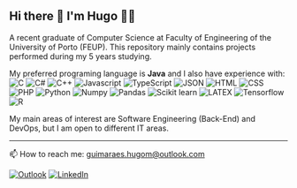 ## Hi there 👋 I'm Hugo 👨‍💻

A recent graduate of Computer Science at Faculty of Engineering of the University of Porto (FEUP). This repository mainly contains projects performed during my 5 years studying.

My preferred programing language is **Java** and I also have experience with:
![C](https://img.shields.io/badge/C-00599C?style=for-the-badge&logo=c&logoColor=white)
![C#](https://img.shields.io/badge/C%23-239120?style=for-the-badge&logo=c-sharp&logoColor=white)
![C++](https://img.shields.io/badge/C%2B%2B-00599C?style=for-the-badge&logo=c%2B%2B&logoColor=white)
![Javascript](https://img.shields.io/badge/JavaScript-323330?style=for-the-badge&logo=javascript&logoColor=F7DF1E)
![TypeScript](https://img.shields.io/badge/TypeScript-007ACC?style=for-the-badge&logo=typescript&logoColor=white)
![JSON](https://img.shields.io/badge/json-5E5C5C?style=for-the-badge&logo=json&logoColor=white)
![HTML](https://img.shields.io/badge/HTML5-E34F26?style=for-the-badge&logo=html5&logoColor=white)
![CSS](https://img.shields.io/badge/CSS3-1572B6?style=for-the-badge&logo=css3&logoColor=white)
![PHP](https://img.shields.io/badge/PHP-777BB4?style=for-the-badge&logo=php&logoColor=white)
![Python](https://img.shields.io/badge/Python-FFD43B?style=for-the-badge&logo=python&logoColor=blue)
![Numpy](https://img.shields.io/badge/Numpy-777BB4?style=for-the-badge&logo=numpy&logoColor=white)
![Pandas](https://img.shields.io/badge/Pandas-2C2D72?style=for-the-badge&logo=pandas&logoColor=white)
![Scikit learn](https://img.shields.io/badge/scikit_learn-F7931E?style=for-the-badge&logo=scikit-learn&logoColor=white)
![LATEX](https://img.shields.io/badge/LaTeX-47A141?style=for-the-badge&logo=LaTeX&logoColor=white)
![Tensorflow](https://img.shields.io/badge/TensorFlow-FF6F00?style=for-the-badge&logo=TensorFlow&logoColor=white)
![R](https://img.shields.io/badge/R-276DC3?style=for-the-badge&logo=r&logoColor=white)

My main areas of interest are Software Engineering (Back-End) and DevOps, but I am open to different IT areas.

---- 

📫 How to reach me: [guimaraes.hugom@outlook.com](mailto:guimaraes.hugom@outlook.com)

[![Outlook](https://img.shields.io/badge/Microsoft%20Outlook-0078D4.svg?style=for-the-badge&logo=Microsoft-Outlook&logoColor=white)](mailto:guimaraes.hugom@outlook.com) [![LinkedIn](https://img.shields.io/badge/linkedin-%230077B5.svg?style=for-the-badge&logo=linkedin&logoColor=white)](https://www.linkedin.com/in/hugo-guimar%C3%A3es-5448a823b/)






<!---
<h1 align='center'>
  Hi there 👋 I'm Hugo 👨‍💻
</h1>


<p align='center'>
  A recent graduate of Computer Science at Faculty of Engineering of the University of Porto (FEUP).
</p>

<p align='center'>
  My preferred programing language is <strong>Java</strong> and I also have experience with Python, C, C++. C# (Unity), JavaScript/TypeScript, and HTML/CSS/PHP (with and without frameworks)
</p>

<p align='center'>
  <img src="https://github-readme-stats.vercel.app/api/top-langs/?username=Hugomguima&layout=compact&theme=blue-green" />
</p>


<p align='center'>
    My main areas of interest are Software Engineering (Back-End) and DevOps, but I am open to different IT areas.
</p>


---- 

<p align='center'>
  📫 How to reach me: <a href='mailto:guimaraes.hugom@outlook.com'>guimaraes.hugom@outlook.com</a>
</p>

<p align='center'>
  
  <a href="https://www.linkedin.com/in/hugo-guimar%C3%A3es-5448a823b/">
    <img src="https://img.shields.io/badge/linkedin-%230077B5.svg?&style=for-the-badge&logo=linkedin&logoColor=white" />
  </a>&nbsp;&nbsp;
  <a href="mailto:guimaraes.hugom@outlook.com">
    <img src="https://img.shields.io/badge/Microsoft%20Outlook-0078D4.svg?style=for-the-badge&logo=Microsoft-Outlook&logoColor=white" />        
  </a>&nbsp;&nbsp;
  
</p>


![GitHub Stats](https://github-readme-stats.vercel.app/api?username=hugomguima&show_icons=true&theme=radical)
[![GitHub Streak](https://github-readme-streak-stats.herokuapp.com?user=hugomguima&theme=blueberry&date_format=M%20j%5B%2C%20Y%5D)](https://git.io/streak-stats)




--->